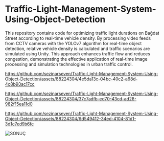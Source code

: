 # Traffic-Light-Management-System-Using-Object-Detection

This repository contains code for optimizing traffic light durations on Bağdat Street according to real-time vehicle density. By processing video feeds from CCTV cameras with the YOLOv7 algorithm for real-time object detection, relative vehicle density is calculated and traffic scenarios are simulated using Unity. This approach enhances traffic flow and reduces congestion, demonstrating the effective application of real-time image processing and simulation technologies in urban traffic control.

https://github.com/sezinarseven/Traffic-Light-Management-System-Using-Object-Detection/assets/88224304/4e5da13c-04bc-40c2-a68d-4c8b90ac17cc

https://github.com/sezinarseven/Traffic-Light-Management-System-Using-Object-Detection/assets/88224304/37c7adfb-ed70-43cd-ad28-982f15ea11d0

https://github.com/sezinarseven/Traffic-Light-Management-System-Using-Object-Detection/assets/88224304/6d549412-34ed-4104-81d1-3d1c7ed9b6fc

![SONUÇ](https://github.com/sezinarseven/Traffic-Light-Management-System-Using-Object-Detection/assets/88224304/914f0c1e-9ee1-43be-91d1-928cacf9b72f)



